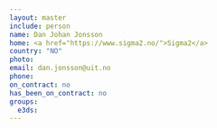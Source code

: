 ```yaml
---
layout: master
include: person
name: Dan Johan Jonsson 
home: <a href="https://www.sigma2.no/">Sigma2</a>
country: "NO"
photo:
email: dan.jonsson@uit.no
phone:
on_contract: no
has_been_on_contract: no
groups:
  e3ds:
---
```


